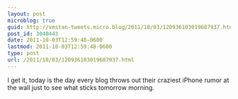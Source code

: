 ```yaml
---
layout: post
microblog: true
guid: http://vmstan-tweets.micro.blog/2011/10/03/120936103019687937.html
post_id: 3040443
date: 2011-10-03T12:59:48-0600
lastmod: 2011-10-03T12:59:48-0600
type: post
url: /2011/10/03/120936103019687937.html
---
```

I get it, today is the day every blog throws out their craziest iPhone rumor at the wall just to see what sticks tomorrow morning.
